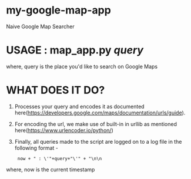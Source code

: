 # my-google-map-app
Naive Google Map Searcher

# USAGE : map_app.py _query_

where, query is the place you'd like to search on Google Maps

# WHAT DOES IT DO?

1. Processes your query and encodes it as documented here(https://developers.google.com/maps/documentation/urls/guide).

2. For encoding the url, we make use of built-in in urllib as mentioned here(https://www.urlencoder.io/python/)

3. Finally, all queries made to the script are logged on to a log file in the following format - 

        now + " : \'"+query+"\'" + "\n\n

where, now is the current timestamp
